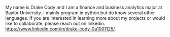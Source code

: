 My name is Drake Cody and I am a finance and business analytics major at Baylor University. I mainly program in python but do know several other languages. If you are interested in learning more about my projects or would like to collaborate, please reach out on linkedin. https://www.linkedin.com/in/drake-cody-0a1001125/. 
